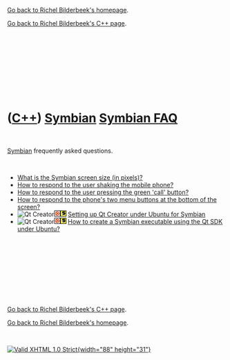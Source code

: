 [Go back to Richel Bilderbeek's homepage](index.htm).

[Go back to Richel Bilderbeek's C++ page](Cpp.htm).

 

 

 

 

 

([C++](Cpp.htm)) [Symbian](CppSymbian.htm) [Symbian FAQ](CppSymbianFaq.htm)
===========================================================================

 

[Symbian](CppSymbian.htm) frequently asked questions.

 

-   [What is the Symbian screen size (in
    pixels)?](CppSymbianScreenSize.htm)
-   [How to respond to the user shaking the mobile
    phone?](CppSymbianRespondToShake.htm)
-   [How to respond to the user pressing the green 'call'
    button?](CppSymbianRespondToCallButton.htm)
-   [How to respond to the phone's two menu buttons at the bottom of the
    screen?](CppSymbianRespondToPhoneMenuButton.htm)
-   ![Qt
    Creator](PicQtCreator.png)![Ubuntu](PicUbuntu.png)![Symbian](PicSymbian.png)
    [Setting up Qt Creator under Ubuntu for
    Symbian](CppSettingUpQtCreatorUbuntuSymbian.htm)
-   ![Qt
    Creator](PicQtCreator.png)![Ubuntu](PicUbuntu.png)![Symbian](PicSymbian.png)
    [How to create a Symbian executable using the Qt SDK under
    Ubuntu?](CppCreateSymbianExecutableQtSdkUbuntu.htm)

 

 

 

 

 

[Go back to Richel Bilderbeek's C++ page](Cpp.htm).

[Go back to Richel Bilderbeek's homepage](index.htm).

 

[![Valid XHTML 1.0 Strict](valid-xhtml10.png){width="88"
height="31"}](http://validator.w3.org/check?uri=referer)
